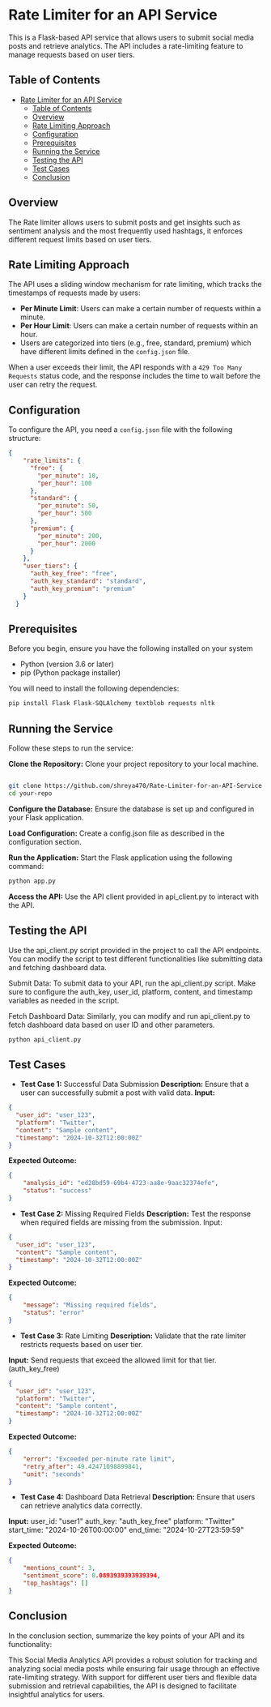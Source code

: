 # Rate Limiter for an API Service

This is a Flask-based API service that allows users to submit social media posts and retrieve analytics. The API includes a rate-limiting feature to manage requests based on user tiers.

## Table of Contents
- [Rate Limiter for an API Service](#rate-limiter-for-an-api-service)
  - [Table of Contents](#table-of-contents)
  - [Overview](#overview)
  - [Rate Limiting Approach](#rate-limiting-approach)
  - [Configuration](#configuration)
  - [Prerequisites](#prerequisites)
  - [Running the Service](#running-the-service)
  - [Testing the API](#testing-the-api)
  - [Test Cases](#test-cases)
  - [Conclusion](#conclusion)

## Overview

The Rate limiter allows users to submit posts and get insights such as sentiment analysis and the most frequently used hashtags, it enforces different request limits based on user tiers.

## Rate Limiting Approach

The API uses a sliding window mechanism for rate limiting, which tracks the timestamps of requests made by users:

- **Per Minute Limit**: Users can make a certain number of requests within a minute.
- **Per Hour Limit**: Users can make a certain number of requests within an hour.
- Users are categorized into tiers (e.g., free, standard, premium) which have different limits defined in the `config.json` file.

When a user exceeds their limit, the API responds with a `429 Too Many Requests` status code, and the response includes the time to wait before the user can retry the request.

## Configuration

To configure the API, you need a `config.json` file with the following structure:

```json
{
    "rate_limits": {
      "free": {
        "per_minute": 10,
        "per_hour": 100
      },
      "standard": {
        "per_minute": 50,
        "per_hour": 500
      },
      "premium": {
        "per_minute": 200,
        "per_hour": 2000
      }
    },
    "user_tiers": {
      "auth_key_free": "free",
      "auth_key_standard": "standard",
      "auth_key_premium": "premium"
    }
  }
```
## Prerequisites
Before you begin, ensure you have the following installed on your system
- Python (version 3.6 or later)
- pip (Python package installer)

You will need to install the following dependencies:

``` bash
pip install Flask Flask-SQLAlchemy textblob requests nltk
```
## Running the Service
Follow these steps to run the service:

**Clone the Repository:**
 Clone your project repository to your local machine.

```bash

git clone https://github.com/shreya470/Rate-Limiter-for-an-API-Service
cd your-repo
```

**Configure the Database:** Ensure the database is set up and configured in your Flask application.

**Load Configuration:** Create a config.json file as described in the configuration section.

**Run the Application:** Start the Flask application using the following command:

```bash
python app.py
```
**Access the API:** Use the API client provided in api_client.py to interact with the API.

## Testing the API
Use the api_client.py script provided in the project to call the API endpoints. You can modify the script to test different functionalities like submitting data and fetching dashboard data.

Submit Data: To submit data to your API, run the api_client.py script. Make sure to configure the auth_key, user_id, platform, content, and timestamp variables as needed in the script.

Fetch Dashboard Data: Similarly, you can modify and run api_client.py to fetch dashboard data based on user ID and other parameters.

```bash
python api_client.py
```
## Test Cases

- **Test Case 1:** Successful Data Submission
**Description:** Ensure that a user can successfully submit a post with valid data.
**Input:** 
```json
{
  "user_id": "user_123",
  "platform": "Twitter",
  "content": "Sample content",
  "timestamp": "2024-10-32T12:00:00Z"
}

```
**Expected Outcome:** 
```json
{
    "analysis_id": "ed28bd59-69b4-4723-aa8e-9aac32374efe",
    "status": "success"
}
```


- **Test Case 2:** Missing Required Fields
**Description:** Test the response when required fields are missing from the submission.
Input:
```json
{
  "user_id": "user_123",
  "content": "Sample content",
  "timestamp": "2024-10-32T12:00:00Z"
}
```

**Expected Outcome:**
```json
{
    "message": "Missing required fields",
    "status": "error"
}
```

- **Test Case 3:** Rate Limiting
**Description:** Validate that the rate limiter restricts requests based on user tier.


**Input:** Send requests that exceed the allowed limit for that tier.(auth_key_free)
```json
{
  "user_id": "user_123",
  "platform": "Twitter",
  "content": "Sample content",
  "timestamp": "2024-10-32T12:00:00Z"
}

```

**Expected Outcome:**
```json
{
    "error": "Exceeded per-minute rate limit",
    "retry_after": 49.42471098899841,
    "unit": "seconds"
}
```

- **Test Case 4:** Dashboard Data Retrieval
**Description:** Ensure that users can retrieve analytics data correctly.

**Input:** 
user_id: "user1"
auth_key: "auth_key_free"
platform: "Twitter"
start_time: "2024-10-26T00:00:00"
end_time: "2024-10-27T23:59:59"


**Expected Outcome:**
```json
{
    "mentions_count": 3,
    "sentiment_score": 0.0893939393939394,
    "top_hashtags": []
}
```

  ## Conclusion
In the conclusion section, summarize the key points of your API and its functionality:

This Social Media Analytics API provides a robust solution for tracking and analyzing social media posts while ensuring fair usage through an effective rate-limiting strategy. With support for different user tiers and flexible data submission and retrieval capabilities, the API is designed to facilitate insightful analytics for users.

